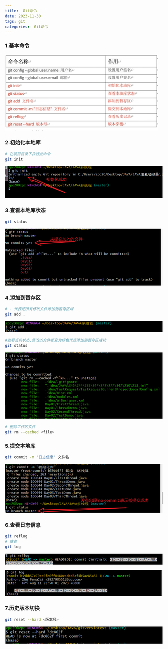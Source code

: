 ```yaml
---
title:  Git命令
date: 2023-11-30
tags: git
categories:  Git命令
---
```


### 1.基本命令

![Untitled](/images/Git命令/Untitled.png)

### 2.初始化本地库

```bash
# 在项目目录下执行此命令
git init
```

![Untitled](/images/Git命令/Untitled%201.png)

### 3.查看本地库状态

```bash
git status
```

![Untitled](/images/Git命令/Untitled%202.png)

### 4.添加到暂存区

```bash
# . 代表把所有修改文件添加到暂存区域
git add .
```

![Untitled](/images/Git命令/Untitled%203.png)

```bash
#查看当前状态,修改的文件都变为绿色代表添加到暂存区成功
git status 
```

![Untitled](/images/Git命令/Untitled%204.png)

```bash
# 删除工作区文件
git rm --cached <file>
```

### 5.提交本地库

```bash
git commit -m "日志信息" 文件名
```

![Untitled](/images/Git命令/Untitled%205.png)

### 6.查看日志信息

```bash
git reflog
# 或者
git log
```

![Untitled](/images/Git命令/Untitled%206.png)

![Untitled](/images/Git命令/Untitled%207.png)

### 7.历史版本切换

```bash
git reset --hard <版本号>
```

![Untitled](/images/Git命令/Untitled%208.png)